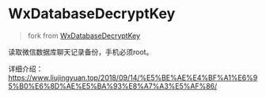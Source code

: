 # WxDatabaseDecryptKey
>fork from  [WxDatabaseDecryptKey](https://github.com/l123456789jy/WxDatabaseDecryptKey)

读取微信数据库聊天记录备份，手机必须root。

详细介绍：https://www.liujingyuan.top/2018/09/14/%E5%BE%AE%E4%BF%A1%E6%95%B0%E6%8D%AE%E5%BA%93%E8%A7%A3%E5%AF%86/
